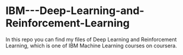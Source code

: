 # IBM---Deep-Learning-and-Reinforcement-Learning
In this repo you can find my files of Deep Learning and Reinforcement Learning, which is one of IBM Machine Learning courses on coursera. 
